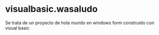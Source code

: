 # visualbasic.wasaludo
 Se trata de un proyecto de hola mundo en windows form construido con visual basic
